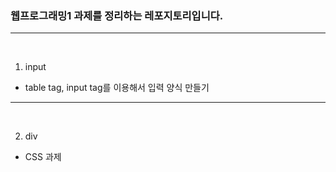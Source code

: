### 웹프로그래밍1 과제를 정리하는 레포지토리입니다.
---
<br>

1. input
- table tag, input tag를 이용해서 입력 양식 만들기

---
<br>

2. div

- CSS 과제
